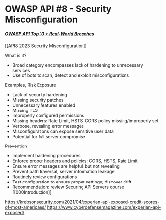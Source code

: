 # OWASP API #8 - Security Misconfiguration
##### [OWASP API Top 10 + Real-World Breaches](https://university.apisec.ai/products/api-security-fundamentals-2025/categories/2157142220)
[[API8 2023 Security Misconfiguration]]

What is it?
* Broad category encompasses lack of hardening to unnecessary services 
* Use of bots to scan, detect and exploit misconfigurations 

Examples, Risk Exposure 
* Lack of security hardening 
* Missing security patches 
* Unnecessary features enabled 
* Missing TLS 
* Improperly configured permissions 
* Missing headers: Rate Limit, HSTS, CORS policy missing/improperly set 
* Verbose, revealing error messages 
* Misconfigurations can expose sensitive user data 
* Potential for full server compromise

Prevention
* Implement hardening procedures
* Enforce proper headers and policies: CORS, HSTS, Rate Limit
* Ensure error messages are helpful, but not revealing
* Prevent path traversal, server information leakage
* Routinely review configurations
* Test configuration to ensure proper settings; discover drift
* Recommendation: review Securing API Servers course [[000Introduction]]


https://krebsonsecurity.com/2021/04/experian-api-exposed-credit-scores-of-most-americans/
https://www.cyberdefensemagazine.com/experian-api-exposed/